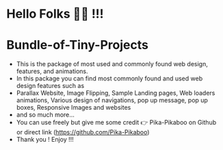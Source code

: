 # Hello Folks 🙋‍♂️ !!!
# Bundle-of-Tiny-Projects

- This is the package of most used and commonly found web design, features, and animations. <br/>
- In this package you can find most commonly found and used web design features such as <br/>
- Parallax Website, Image Flipping, Sample Landing pages, Web loaders animations, Various design of navigations, pop up message, pop up boxes, Responsive Images and websites
- and so much more...<br/>
- You can use freely but give me some credit 👉 Pika-Pikaboo on Github or direct link (https://github.com/Pika-Pikaboo)<br/>
- Thank you ! Enjoy !!!
